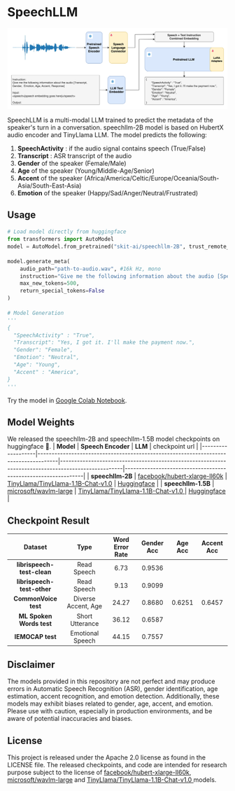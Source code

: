 # SpeechLLM
![](./speechllm.png)

SpeechLLM is a multi-modal LLM trained to predict the metadata of the speaker's turn in a conversation. speechllm-2B model is based on HubertX audio encoder and TinyLlama LLM. The model predicts the following:
1. **SpeechActivity** : if the audio signal contains speech (True/False)
2. **Transcript** : ASR transcript of the audio
3. **Gender** of the speaker (Female/Male)
4. **Age** of the speaker (Young/Middle-Age/Senior)
5. **Accent** of the speaker (Africa/America/Celtic/Europe/Oceania/South-Asia/South-East-Asia)
6. **Emotion** of the speaker (Happy/Sad/Anger/Neutral/Frustrated)

## Usage
```python
# Load model directly from huggingface
from transformers import AutoModel
model = AutoModel.from_pretrained("skit-ai/speechllm-2B", trust_remote_code=True)

model.generate_meta(
	audio_path="path-to-audio.wav", #16k Hz, mono
	instruction="Give me the following information about the audio [SpeechActivity, Transcript, Gender, Emotion, Age, Accent]",
	max_new_tokens=500, 
	return_special_tokens=False
)

# Model Generation
'''
{
  "SpeechActivity" : "True",
  "Transcript": "Yes, I got it. I'll make the payment now.",
  "Gender": "Female",
  "Emotion": "Neutral",
  "Age": "Young",
  "Accent" : "America",
}
'''
```

Try the model in [Google Colab Notebook](https://colab.research.google.com/drive/1uqhRl36LJKA4IxnrhplLMv0wQ_f3OuBM?usp=sharing).

## Model Weights
We released the speechllm-2B and speechllm-1.5B model checkpoints on huggingface :hugs:.
| **Model**         | **Speech Encoder**                                                                  | **LLM**                                                                                            | checkpoint url                                                |
|-------------------|-------------------------------------------------------------------------------------|----------------------------------------------------------------------------------------------------|---------------------------------------------------------------|
| **speechllm-2B**  | [facebook/hubert-xlarge-ll60k](https://huggingface.co/facebook/hubert-xlarge-ll60k) | [TinyLlama/TinyLlama-1.1B-Chat-v1.0](https://huggingface.co/TinyLlama/TinyLlama-1.1B-Chat-v1.0)    | [Huggingface](https://huggingface.co/skit-ai/speechllm-2B)    |
| **speechllm-1.5B** | [microsoft/wavlm-large](https://huggingface.co/microsoft/wavlm-large)               | [ TinyLlama/TinyLlama-1.1B-Chat-v1.0 ]( https://huggingface.co/TinyLlama/TinyLlama-1.1B-Chat-v1.0) | [Huggingface]( https://huggingface.co/skit-ai/speechllm-1.5B) |

## Checkpoint Result

|         **Dataset**        |       **Type**      | **Word Error Rate** | **Gender Acc** | **Age Acc** | **Accent Acc** |
|:--------------------------:|:-------------------:|:-------------------:|:--------------:|:-----------:|:--------------:|
| **librispeech-test-clean** | Read Speech         |         6.73        |     0.9536     |             |                |
| **librispeech-test-other** | Read Speech         |         9.13        |     0.9099     |             |                |
| **CommonVoice test**       | Diverse Accent, Age |        24.27        |     0.8680     |    0.6251   |     0.6457     |
| **ML Spoken Words test**   | Short Utterance     |        36.12        |     0.6587     |             |                |
| **IEMOCAP test**           | Emotional Speech    |        44.15        |     0.7557     |             |                |

## Disclaimer
The models provided in this repository are not perfect and may produce errors in Automatic Speech Recognition (ASR), gender identification, age estimation, accent recognition, and emotion detection. Additionally, these models may exhibit biases related to gender, age, accent, and emotion. Please use with caution, especially in production environments, and be aware of potential inaccuracies and biases.

## License
This project is released under the Apache 2.0 license as found in the LICENSE file. The released checkpoints, and code are intended for research purpose subject to the license of [facebook/hubert-xlarge-ll60k](https://huggingface.co/facebook/hubert-xlarge-ll60k), [microsoft/wavlm-large](https://huggingface.co/microsoft/wavlm-large) and [ TinyLlama/TinyLlama-1.1B-Chat-v1.0 ]( https://huggingface.co/TinyLlama/TinyLlama-1.1B-Chat-v1.0) models.
